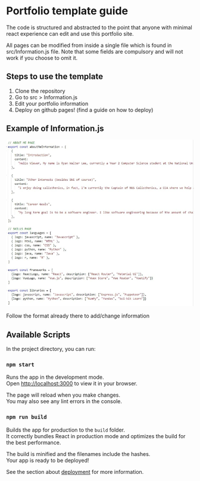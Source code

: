 # Portfolio template guide
The code is structured and abstracted to the point that anyone with minimal react experience can edit and use this portfolio site.

All pages can be modified from inside a single file which is found in src/Information.js file. Note that some fields are compulsory and will not work if you choose to omit it.

## Steps to use the template
1. Clone the repository
2. Go to src > Information.js
3. Edit your portfolio information
4. Deploy on github pages! (find a guide on how to deploy)

## Example of Information.js
![Information.js](./src/assets/Information.jpg)

Follow the format already there to add/change information

## Available Scripts

In the project directory, you can run:

### `npm start`

Runs the app in the development mode.\
Open [http://localhost:3000](http://localhost:3000) to view it in your browser.

The page will reload when you make changes.\
You may also see any lint errors in the console.

### `npm run build`

Builds the app for production to the `build` folder.\
It correctly bundles React in production mode and optimizes the build for the best performance.

The build is minified and the filenames include the hashes.\
Your app is ready to be deployed!

See the section about [deployment](https://facebook.github.io/create-react-app/docs/deployment) for more information.







